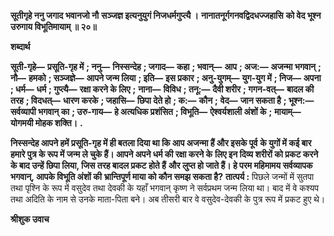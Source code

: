**सूतीगृहे ननु जगाद भवानजो नौ** **सञ्जज्ञ इत्यनुयुगं निजधर्मगुप्त्यै ।** **नानातनूर्गगनवद्विदधज्जहासि** **को वेद भूश्न उरुगाय विभूतिमायाम् ॥ २०॥** 

**शब्दार्थ** 

**सूती-गृहे—** **प्रसूति-गृह में** **; ननु—** **निस्सन्देह** **; जगाद—** **कहा** **; भवान्—** **आप** **; अज:—** **अजन्मा भगवान्** **; नौ—** **हमको** **; सञ्जज्ञे—** **आपने जन्म लिया** **; इति—** **इस प्रकार** **; अनु-युगम्—** **युग-युग में** **; निज—** **अपना** **; धर्म—** **धर्म** **; गुप्त्यै—** **रक्षा करने के लिए** **;** **नाना—** **विविध** **; तनू:—** **दैवी शरीर** **; गगन-वत्—** **बादल की तरह** **; विदधत्—** **धारण करके** **; जहासि—** **छिपा देते हो** **; क:—** **कौन** **;** **वेद—** **जान सकता है** **; भूश्न:—** **सर्वव्यापी भगवान् का** **; उरु-गाय—** **हे अत्यधिक प्रशंसित** **; विभूति—** **ऐश्वर्यशाली अंशों के** **;** **मायाम्—** **योगमयी मोहक शक्ति।** **.** 

**निस्सन्देह आपने हमें प्रसूति-गृह में ही बतला दिया था कि आप अजन्मा हैं और इसके पूर्व** **के युगों में कई बार हमारे पुत्र के रूप में जन्म ले चुके हैं। आपने अपने धर्म की रक्षा करने के** **लिए इन दिव्य शरीरों को प्रकट करने के बाद उन्हें छिपा लिया, जिस तरह बादल प्रकट होते हैं** **और लुप्त हो जाते हैं। हे परम महिमामय सर्वव्यापक भगवान्, आपके विभूति अंशों की** **भ्रान्तिपूर्ण माया को कौन समझ सकता है?** **तात्पर्य :** पिछले जन्मों में सुतपा तथा पृश्नि के रूप में वसुदेव तथा देवकी के यहाँ भगवान् कृष्ण ने सर्वप्रथम जन्म लिया था। बाद में वे कश्यप तथा अदिति के नाम से उनके माता-पिता बने। अब तीसरी बार वे वसुदेव-देवकी के पुत्र रूप में प्रकट हुए थे।  

**श्रीशुक उवाच** 